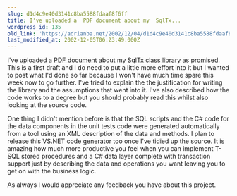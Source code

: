 ```yaml
---
slug: d1d4c9e40d3141c8ba5588fdaaf8f6ff
title: I've uploaded a  PDF document about my  SqlTx...
wordpress_id: 135
old_link: 'https://adrianba.net/2002/12/04/d1d4c9e40d3141c8ba5588fdaaf8f6ff/'
last_modified_at: 2002-12-05T06:23:49.000Z
---
```


I've uploaded a
[
PDF document](/software/download/VTSqlTx.pdf) about my
[
SqlTx class library](/software/download/VTSqlTx.msi) as
[promised](/2002/12/04.html).
This is a first draft and I do need to put a little more effort
into it but I wanted to post what I'd done so far because I won't
have much time spare this week now to go further. I've tried to
explain the the justification for writing the library and the
assumptions that went into it. I've also described how the code
works to a degree but you should probably read this whilst also
looking at the source code.

One thing I didn't mention before is that the SQL scripts and
the C# code for the data components in the unit tests code were
generated automatically from a tool using an XML description
of the data and methods. I plan to release this VS.NET code
generator too once I've tidied up the source. It is amazing how
much more productive you feel when you can implement T-SQL stored
procedures and a C# data layer complete with transaction support
just by describing the data and operations you want leaving you to
get on with the business logic.

As always I would appreciate any feedback you have about this
project.
